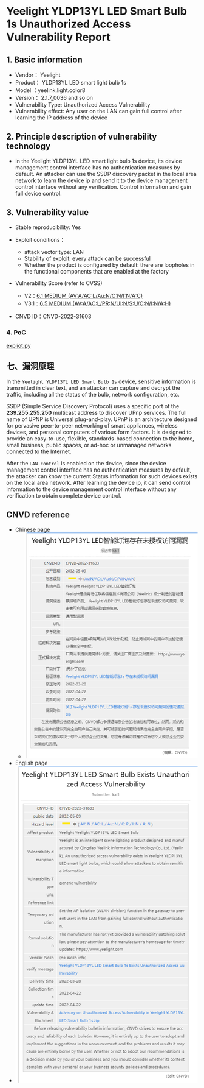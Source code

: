 # Yeelight YLDP13YL LED Smart Bulb 1s Unauthorized Access Vulnerability Report

## 1. Basic information

- Vendor： Yeelight
- Product： YLDP13YL LED smart light bulb 1s
- Model ：yeelink.light.color8
- Version： 2.1.7_0036 and so on 
- Vulnerability Type: Unauthorized Access Vulnerability
- Vulnerability effect: Any user on the LAN can gain full control after learning the IP address of the device


## 2. Principle description of vulnerability technology

- In the Yeelight YLDP13YL LED smart light bulb 1s device, its device management control interface has no authentication measures by default. An attacker can use the SSDP discovery packet in the local area network to learn the device ip and send it to the device management control interface without any verification. Control information and gain full device control.

## 3. Vulnerability value

- Stable reproducibility: Yes

- Exploit conditions：
  - attack vector type: LAN
  - Stability of exploit: every attack can be successful
  - Whether the product is configured by default: there are loopholes in the functional components that are enabled at the factory
- Vulnerability Score (refer to CVSS)
  - V2：[6.1 MEDIUM (AV:A/AC:L/Au:N/C:N/I:N/A:C)](https://nvd.nist.gov/vuln-metrics/cvss/v2-calculator?vector=(AV:A/AC:L/Au:N/C:N/I:N/A:C))
  - V3.1：[6.5 MEDIUM (AV:A/AC:L/PR:N/UI:N/S:U/C:N/I:N/A:H)](https://nvd.nist.gov/vuln-metrics/cvss/v3-calculator?vector=AV:A/AC:L/PR:N/UI:N/S:U/C:N/I:N/A:H&version=3.1)

- CNVD ID：CNVD-2022-31603


### 4. PoC

[expliot.py](./expliot.py)

## 七、漏洞原理

In the `Yeelight YLDP13YL LED Smart Bulb 1s` device, sensitive information is transmitted in clear text, and an attacker can capture and decrypt the traffic, including all the status of the bulb, network configuration, etc.

SSDP (Simple Service Discovery Protocol) uses a specific port of the **239.255.255.250** multicast address to discover UPnp services. The full name of UPNP is Universal plug-and-play. UPnP is an architecture designed for pervasive peer-to-peer networking of smart appliances, wireless devices, and personal computers of various form factors. It is designed to provide an easy-to-use, flexible, standards-based connection to the home, small business, public spaces, or ad-hoc or unmanaged networks connected to the Internet.

After the `LAN control` is enabled on the device, since the device management control interface has no authentication measures by default, the attacker can know the current Status information for such devices exists on the local area network. After learning the device ip, it can send control information to the device management control interface without any verification to obtain complete device control.

## CNVD reference

- Chinese page
  - ![](./img/cnvd.png)
- English page
- ![](./img/cnvd-en.png)
